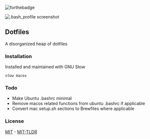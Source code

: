 ![forthebadge][badge]

![.bash_profile screenshot](disperse.gif?raw=true "Bash profile screenshot")

## Dotfiles

A disorganized heap of dotfiles

### Installation

Installed and maintained with GNU Stow

`stow macos`


### Todo

* Make Ubuntu .bashrc minimal
* Remove macos related functions from ubuntu .bashrc if applicable
* Convert mac setup.sh sections to Brewfiles where applicable


### License


[MIT](mit) - [MIT-TLDR](mit-tldr)

[badge]: http://forthebadge.com/images/badges/approved-by-george-costanza.svg
[mit]: https://github.com/ryanmaynard/dotfiles/blob/master/LICENSE
[mit-tldr]: https://tldrlegal.com/license/mit-license
